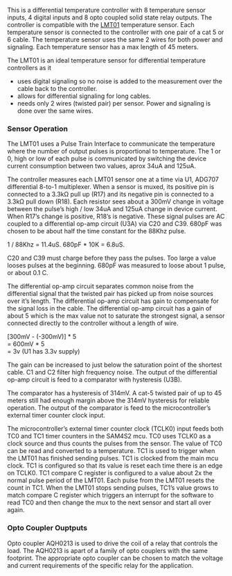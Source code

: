 
This is a differential temperature controller with 8 temperature sensor inputs, 4 digital inputs and 8 opto coupled solid state relay outputs.  The controller is compatible with the [LMT01](https://www.ti.com/product/LMT01) temperature sensor.  Each temperature sensor is connected to the controller with one pair of a cat 5 or 6 cable.  The temperature sensor uses the same 2 wires for both power and signaling.  Each temperature sensor has a max length of 45 meters.

The LMT01 is an ideal temperature sensor for differential temperature controllers as it

* uses digital signaling so no noise is added to the measurement over the cable back to the controller.
* allows for differential signaling for long cables.
* needs only 2 wires (twisted pair) per sensor.  Power and signaling is done over the same wires.

### Sensor Operation

The LMT01 uses a Pulse Train Interface to communicate the temperature where the number of output pulses is proportional to temperature.  The 1 or 0, high or low of each pulse is communicated by switching the device current consumption between two values, aprox 34uA and 125uA.

The controller measures each LMT01 sensor one at a time via U1, ADG707 differential 8-to-1 multiplexer.  When a sensor is muxed, its positive pin is connected to a 3.3kΩ pull up (R17) and its negative pin is connected to a 3.3kΩ pull down (R18).  Each resistor sees about a 300mV change in voltage between the pulse’s high / low 34uA and 125uA change in device current.  When R17’s change is positive, R18’s is negative.  These signal pulses are AC coupled to a differential op-amp circuit (U3A) via C20 and C39.  680pF was chosen to be about half the time constant for the 88Khz pulse.

1 / 88Khz = 11.4uS.  680pF * 10K = 6.8uS.

C20 and C39 must charge before they pass the pulses.  Too large a value looses pulses at the beginning.  680pF was measured to loose about 1 pulse, or about 0.1 C.

The differential op-amp circuit separates common noise from the differential signal that the twisted pair has picked up from noise sources over it’s length.  The differential op-amp circuit has gain to compensate for the signal loss in the cable.  The differential op-amp circuit has a gain of about 5 which is the max value not to saturate the strongest signal, a sensor connected directly to the controller without a length of wire.

[300mV - (-300mV)] * 5 <br>
= 600mV * 5 <br>
= 3v  (U1 has 3.3v supply)

The gain can be increased to just below the saturation point of the shortest cable.  C1 and C2 filter high frequency noise.  The output of the differential op-amp circuit is feed to a comparator with hysteresis (U3B).

The comparator has a hysteresis of 314mV.  A cat-5 twisted pair of up to 45 meters still had enough margin above the 314mV hysteresis for reliable operation.  The output of the comparator is feed to the microcontroller’s external timer counter clock input.

The microcontroller’s external timer counter clock (TCLK0) input feeds both TC0 and TC1 timer counters in the SAM4S2 mcu.  TC0 uses TCLK0 as a clock source and thus counts the pulses from the sensor.  The value of TC0 can be read and converted to a temperature.  TC1 is used to trigger when the LMT01 has finished sending pulses.  TC1 is clocked from the main mcu clock.  TC1 is configured so that its value is reset each time there is an edge on TCLK0.  TC1 compare C register is configured to a value about 2x the normal pulse period of the LMT01.  Each pulse from the LMT01 resets the count in TC1.  When the LMT01 stops sending pulses, TC1’s value grows to match compare C register which triggers an interrupt for the software to read TC0 and then change the mux to the next sensor and start all over again.

### Opto Coupler Ouptputs

Opto coupler AQH0213 is used to drive the coil of a relay that controls the load.  The AQH0213 is apart of a family of opto couplers with the same footprint.  The appropriate opto coupler can be chosen to match the voltage and current requirements of the specific relay for the application.